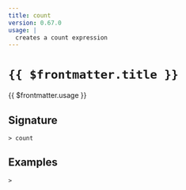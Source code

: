 ```yaml
---
title: count
version: 0.67.0
usage: |
  creates a count expression
---
```


# <code>{{ $frontmatter.title }}</code>

<div style='white-space: pre-wrap;'>{{ $frontmatter.usage }}</div>

## Signature

```> count ```

## Examples


```shell
>
```
